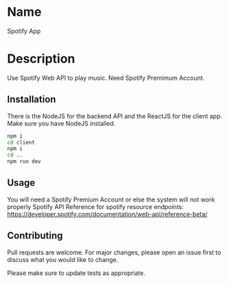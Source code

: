 # Name
Spotify App

# Description

Use Spotify Web API to play music. Need Spotify Premimum Account.

## Installation

There is the NodeJS for the backend API and the ReactJS for the client app.
Make sure you have NodeJS installed.

```bash
npm i
cd client
npm i
cd ..
npm run dev
```

## Usage

You will need a Spotify Premium Account or else the system will not work properly
Spotify API Reference for spotify resource endpoints: https://developer.spotify.com/documentation/web-api/reference-beta/

## Contributing
Pull requests are welcome. For major changes, please open an issue first to discuss what you would like to change.

Please make sure to update tests as appropriate.
